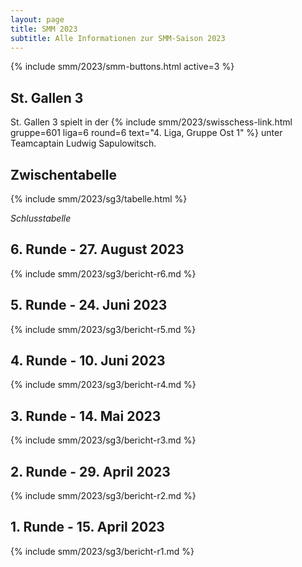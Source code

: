 ```yaml
---
layout: page
title: SMM 2023
subtitle: Alle Informationen zur SMM-Saison 2023
---
```


{% include smm/2023/smm-buttons.html active=3 %}

## St. Gallen 3

St. Gallen 3 spielt in der
{% include smm/2023/swisschess-link.html gruppe=601 liga=6 round=6 text="4. Liga, Gruppe Ost 1" %}
unter Teamcaptain Ludwig Sapulowitsch.

## Zwischentabelle

{% include smm/2023/sg3/tabelle.html %}

_Schlusstabelle_

## 6. Runde - 27. August 2023

{% include smm/2023/sg3/bericht-r6.md %}

## 5. Runde - 24. Juni 2023

{% include smm/2023/sg3/bericht-r5.md %}

## 4. Runde - 10. Juni 2023

{% include smm/2023/sg3/bericht-r4.md %}

## 3. Runde - 14. Mai 2023

{% include smm/2023/sg3/bericht-r3.md %}

## 2. Runde - 29. April 2023

{% include smm/2023/sg3/bericht-r2.md %}

## 1. Runde - 15. April 2023

{% include smm/2023/sg3/bericht-r1.md %}

<style>
table th, table td:nth-of-type(4) {
    white-space: nowrap;
}
</style>
